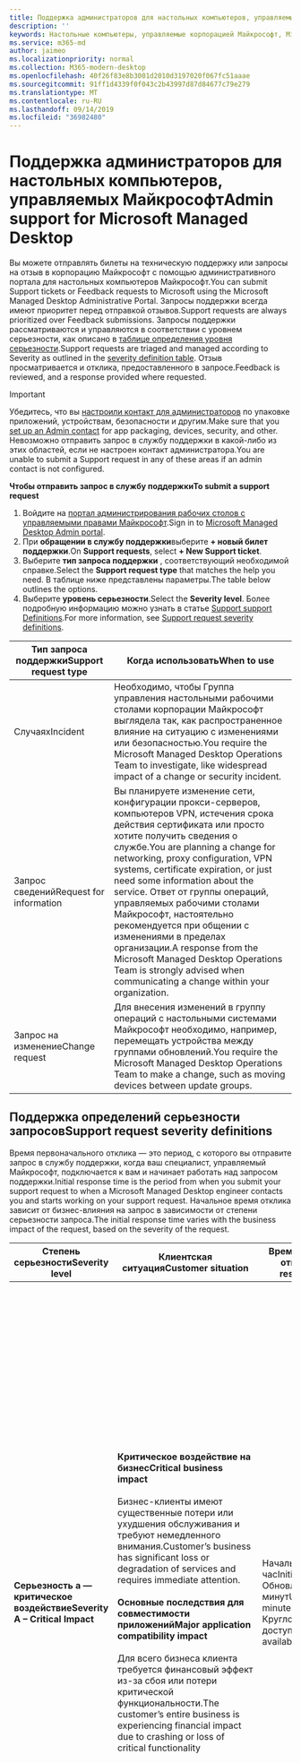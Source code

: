 ```yaml
---
title: Поддержка администраторов для настольных компьютеров, управляемых Майкрософт
description: ''
keywords: Настольные компьютеры, управляемые корпорацией Майкрософт, Microsoft 365, служба, документация
ms.service: m365-md
author: jaimeo
ms.localizationpriority: normal
ms.collection: M365-modern-desktop
ms.openlocfilehash: 40f26f83e8b3001d2010d3197020f067fc51aaae
ms.sourcegitcommit: 91ff1d4339f0f043c2b43997d87d84677c79e279
ms.translationtype: MT
ms.contentlocale: ru-RU
ms.lasthandoff: 09/14/2019
ms.locfileid: "36982480"
---
```

# <a name="admin-support-for-microsoft-managed-desktop"></a><span data-ttu-id="2b9a6-103">Поддержка администраторов для настольных компьютеров, управляемых Майкрософт</span><span class="sxs-lookup"><span data-stu-id="2b9a6-103">Admin support for Microsoft Managed Desktop</span></span>

<span data-ttu-id="2b9a6-104">Вы можете отправлять билеты на техническую поддержку или запросы на отзыв в корпорацию Майкрософт с помощью административного портала для настольных компьютеров Майкрософт.</span><span class="sxs-lookup"><span data-stu-id="2b9a6-104">You can submit Support tickets or Feedback requests to Microsoft using the Microsoft Managed Desktop Administrative Portal.</span></span> <span data-ttu-id="2b9a6-105">Запросы поддержки всегда имеют приоритет перед отправкой отзывов.</span><span class="sxs-lookup"><span data-stu-id="2b9a6-105">Support requests are always prioritized over Feedback submissions.</span></span> <span data-ttu-id="2b9a6-106">Запросы поддержки рассматриваются и управляются в соответствии с уровнем серьезности, как описано в [таблице определения уровня серьезности](#sev).</span><span class="sxs-lookup"><span data-stu-id="2b9a6-106">Support requests are triaged and managed according to Severity as outlined in the [severity definition table](#sev).</span></span> <span data-ttu-id="2b9a6-107">Отзыв просматривается и отклика, предоставленного в запросе.</span><span class="sxs-lookup"><span data-stu-id="2b9a6-107">Feedback is reviewed, and a response provided where requested.</span></span> 

>[!IMPORTANT]
><span data-ttu-id="2b9a6-108">Убедитесь, что вы [настроили контакт для администраторов](../get-started/add-admin-contacts.md) по упаковке приложений, устройствам, безопасности и другим.</span><span class="sxs-lookup"><span data-stu-id="2b9a6-108">Make sure that you [set up an Admin contact](../get-started/add-admin-contacts.md) for app packaging, devices, security, and other.</span></span> <span data-ttu-id="2b9a6-109">Невозможно отправить запрос в службу поддержки в какой-либо из этих областей, если не настроен контакт администратора.</span><span class="sxs-lookup"><span data-stu-id="2b9a6-109">You are unable to submit a Support request in any of these areas if an admin contact is not configured.</span></span>

<span data-ttu-id="2b9a6-110">**Чтобы отправить запрос в службу поддержки**</span><span class="sxs-lookup"><span data-stu-id="2b9a6-110">**To submit a support request**</span></span>
1. <span data-ttu-id="2b9a6-111">Войдите на [портал администрирования рабочих столов с управляемыми правами Майкрософт](http://aka.ms/mwaasportal).</span><span class="sxs-lookup"><span data-stu-id="2b9a6-111">Sign in to [Microsoft Managed Desktop Admin portal](http://aka.ms/mwaasportal).</span></span> 
2. <span data-ttu-id="2b9a6-112">При **обращении в службу поддержки**выберите **+ новый билет поддержки**.</span><span class="sxs-lookup"><span data-stu-id="2b9a6-112">On **Support requests**, select **+ New Support ticket**.</span></span>
3. <span data-ttu-id="2b9a6-113">Выберите **тип запроса поддержки** , соответствующий необходимой справке.</span><span class="sxs-lookup"><span data-stu-id="2b9a6-113">Select the **Support request type** that matches the help you need.</span></span> <span data-ttu-id="2b9a6-114">В таблице ниже представлены параметры.</span><span class="sxs-lookup"><span data-stu-id="2b9a6-114">The table below outlines the options.</span></span> 
4. <span data-ttu-id="2b9a6-115">Выберите **уровень серьезности**.</span><span class="sxs-lookup"><span data-stu-id="2b9a6-115">Select the **Severity level**.</span></span> <span data-ttu-id="2b9a6-116">Более подробную информацию можно узнать в статье [Support support Definitions](#sev).</span><span class="sxs-lookup"><span data-stu-id="2b9a6-116">For more information, see [Support request severity definitions](#sev).</span></span> 

<span data-ttu-id="2b9a6-117">Тип запроса поддержки</span><span class="sxs-lookup"><span data-stu-id="2b9a6-117">Support request type</span></span> | <span data-ttu-id="2b9a6-118">Когда использовать</span><span class="sxs-lookup"><span data-stu-id="2b9a6-118">When to use</span></span>
--- | ---
<span data-ttu-id="2b9a6-119">Случаях</span><span class="sxs-lookup"><span data-stu-id="2b9a6-119">Incident</span></span> | <span data-ttu-id="2b9a6-120">Необходимо, чтобы Группа управления настольными рабочими столами корпорации Майкрософт выглядела так, как распространенное влияние на ситуацию с изменениями или безопасностью.</span><span class="sxs-lookup"><span data-stu-id="2b9a6-120">You require the Microsoft Managed Desktop Operations Team to investigate, like widespread impact of a change or security incident.</span></span>
<span data-ttu-id="2b9a6-121">Запрос сведений</span><span class="sxs-lookup"><span data-stu-id="2b9a6-121">Request for information</span></span> | <span data-ttu-id="2b9a6-122">Вы планируете изменение сети, конфигурации прокси-серверов, компьютеров VPN, истечения срока действия сертификата или просто хотите получить сведения о службе.</span><span class="sxs-lookup"><span data-stu-id="2b9a6-122">You are planning a change for networking, proxy configuration, VPN systems, certificate expiration, or just need some information about the service.</span></span> <span data-ttu-id="2b9a6-123">Ответ от группы операций, управляемых рабочими столами Майкрософт, настоятельно рекомендуется при общении с изменениями в пределах организации.</span><span class="sxs-lookup"><span data-stu-id="2b9a6-123">A response from the Microsoft Managed Desktop Operations Team is strongly advised when communicating a change within your organization.</span></span>
<span data-ttu-id="2b9a6-124">Запрос на изменение</span><span class="sxs-lookup"><span data-stu-id="2b9a6-124">Change request</span></span> | <span data-ttu-id="2b9a6-125">Для внесения изменений в группу операций с настольными системами Майкрософт необходимо, например, перемещать устройства между группами обновлений.</span><span class="sxs-lookup"><span data-stu-id="2b9a6-125">You require the Microsoft Managed Desktop Operations Team to make a change, such as moving devices between update groups.</span></span>

<span id="sev" />

## <a name="support-request-severity-definitions"></a><span data-ttu-id="2b9a6-126">Поддержка определений серьезности запросов</span><span class="sxs-lookup"><span data-stu-id="2b9a6-126">Support request severity definitions</span></span>

<span data-ttu-id="2b9a6-127">Время первоначального отклика — это период, с которого вы отправите запрос в службу поддержки, когда ваш специалист, управляемый Майкрософт, подключается к вам и начинает работать над запросом поддержки.</span><span class="sxs-lookup"><span data-stu-id="2b9a6-127">Initial response time is the period from when you submit your support request to when a Microsoft Managed Desktop engineer contacts you and starts working on your support request.</span></span> <span data-ttu-id="2b9a6-128">Начальное время отклика зависит от бизнес-влияния на запрос в зависимости от степени серьезности запроса.</span><span class="sxs-lookup"><span data-stu-id="2b9a6-128">The initial response time varies with the business impact of the request, based on the severity of the request.</span></span>

<span data-ttu-id="2b9a6-129">Степень серьезности</span><span class="sxs-lookup"><span data-stu-id="2b9a6-129">Severity level</span></span>  | <span data-ttu-id="2b9a6-130">Клиентская ситуация</span><span class="sxs-lookup"><span data-stu-id="2b9a6-130">Customer situation</span></span> |  <span data-ttu-id="2b9a6-131">Время начального отклика</span><span class="sxs-lookup"><span data-stu-id="2b9a6-131">Initial response time</span></span>   | <span data-ttu-id="2b9a6-132">Ожидается ответ от клиента</span><span class="sxs-lookup"><span data-stu-id="2b9a6-132">Expected customer response</span></span>
--- | --- | --- | ---
<span data-ttu-id="2b9a6-133">**Серьезность а — критическое воздействие**</span><span class="sxs-lookup"><span data-stu-id="2b9a6-133">**Severity A – Critical Impact**</span></span> |  <span data-ttu-id="2b9a6-134">**Критическое воздействие на бизнес**</span><span class="sxs-lookup"><span data-stu-id="2b9a6-134">**Critical business impact**</span></span><br><br><span data-ttu-id="2b9a6-135">Бизнес-клиенты имеют существенные потери или ухудшения обслуживания и требуют немедленного внимания.</span><span class="sxs-lookup"><span data-stu-id="2b9a6-135">Customer’s business has significant loss or degradation of services and requires immediate attention.</span></span><br><br><span data-ttu-id="2b9a6-136">**Основные последствия для совместимости приложений**</span><span class="sxs-lookup"><span data-stu-id="2b9a6-136">**Major application compatibility impact**</span></span><br><br><span data-ttu-id="2b9a6-137">Для всего бизнеса клиента требуется финансовый эффект из-за сбоя или потери критической функциональности.</span><span class="sxs-lookup"><span data-stu-id="2b9a6-137">The customer’s entire business is experiencing financial impact due to crashing or loss of critical functionality</span></span> | <span data-ttu-id="2b9a6-138">Начальный: < 1 час</span><span class="sxs-lookup"><span data-stu-id="2b9a6-138">Initial: < 1 hour</span></span><br><span data-ttu-id="2b9a6-139">Обновление: 60 минут</span><span class="sxs-lookup"><span data-stu-id="2b9a6-139">Update: 60 minutes</span></span><br><span data-ttu-id="2b9a6-140">Круглосуточная доступность</span><span class="sxs-lookup"><span data-stu-id="2b9a6-140">24x7 available</span></span> | <span data-ttu-id="2b9a6-141">При выборе серьезности а вы подтверждаете, что эта ошибка имеет важное влияние на бизнес, а также серьезное снижение числа служб.</span><span class="sxs-lookup"><span data-stu-id="2b9a6-141">When you select Severity A, you confirm that the issue has critical business impact, with severe loss and degradation of services.</span></span> <br><br><span data-ttu-id="2b9a6-142">Эта ошибка требует немедленного ответа, и вы фиксируете непрерывную ежедневную операцию ежедневно в Microsoft Team, пока не разрешать решение, а в противном случае корпорация Майкрософт может по своему усмотрению уменьшить уровень серьезности до уровня B.</span><span class="sxs-lookup"><span data-stu-id="2b9a6-142">The issue demands an immediate response, and you commit to continuous 24x7 operation every day with the Microsoft team until resolution, otherwise, Microsoft may at its discretion decrease the Severity to level B.</span></span><br><br> <span data-ttu-id="2b9a6-143">Кроме того, вы можете убедиться, что у Майкрософт есть правильные контактные данные.</span><span class="sxs-lookup"><span data-stu-id="2b9a6-143">You also ensure that Microsoft has your accurate contact information.</span></span> 
<span data-ttu-id="2b9a6-144">**Степень серьезности B – умеренное воздействие**</span><span class="sxs-lookup"><span data-stu-id="2b9a6-144">**Severity B – Moderate Impact**</span></span> |  <span data-ttu-id="2b9a6-145">**Умеренное воздействие на предприятия**</span><span class="sxs-lookup"><span data-stu-id="2b9a6-145">**Moderate business impact**</span></span><br><br><span data-ttu-id="2b9a6-146">В организации клиента умеренное снижение или ухудшение обслуживания, но работа может быть нарушена.</span><span class="sxs-lookup"><span data-stu-id="2b9a6-146">Customer’s business has moderate loss or degradation of services, but work can reasonably continue in an impaired manner.</span></span><br><br><span data-ttu-id="2b9a6-147">**Умеренное воздействие на совместимость приложений**</span><span class="sxs-lookup"><span data-stu-id="2b9a6-147">**Moderate application compatibility impact**</span></span><br><br><span data-ttu-id="2b9a6-148">Определенная бизнес-группа больше не является продуктивной из-за аварийного завершения работы или потери критической функциональности.</span><span class="sxs-lookup"><span data-stu-id="2b9a6-148">A specific business group is no longer productive, due to crashing behavior or loss of critical functionality.</span></span> |  <span data-ttu-id="2b9a6-149">Начальный: < 4 часа</span><span class="sxs-lookup"><span data-stu-id="2b9a6-149">Initial: < 4 hours</span></span><br><span data-ttu-id="2b9a6-150">Обновление: 12 часов</span><span class="sxs-lookup"><span data-stu-id="2b9a6-150">Update: 12 hours</span></span><br><span data-ttu-id="2b9a6-151">Рабочие часы (Круглосуточная доступность)</span><span class="sxs-lookup"><span data-stu-id="2b9a6-151">Business hours (24x7 available)</span></span> | <span data-ttu-id="2b9a6-152">При выборе уровня серьезности B Вы подтверждаете, что эта ошибка имеет умеренное воздействие на работу с потерей и ухудшением обслуживания, но обходные пути обеспечивают разумные, хотя временное и непрерывные бизнес-возможности.</span><span class="sxs-lookup"><span data-stu-id="2b9a6-152">When you select Severity B, you confirm that the issue has moderate impact to your business with loss and degradation of services, but workarounds enable reasonable, albeit temporary, business continuity.</span></span> <br><br><span data-ttu-id="2b9a6-153">Эта ошибка требует срочного отклика.</span><span class="sxs-lookup"><span data-stu-id="2b9a6-153">The issue demands an urgent response.</span></span> <span data-ttu-id="2b9a6-154">Если вы отправите запрос в службу поддержки, вы будете ежедневно выполнять действия, выполняемые до тех пор, пока вы отправите запрос в службу поддержки, а в противном случае корпорация Майкрософт может снизить степень серьезности до уровня C. Если вы выбрали поддержку рабочих часов при отсылке инцидента серьезности B, корпорация Майкрософт свяжется с вами только в рабочее время.</span><span class="sxs-lookup"><span data-stu-id="2b9a6-154">If you chose 24x7 when you submit the support request, you commit to a continuous 24x7 operation every day with the Microsoft team until resolution, otherwise, Microsoft may at its discretion decrease the severity to level C. If you chose business-hours support when you submit a Severity B incident, Microsoft will contact you during business hours only.</span></span><br><br><span data-ttu-id="2b9a6-155">Кроме того, вы можете убедиться, что у Майкрософт есть правильные контактные данные.</span><span class="sxs-lookup"><span data-stu-id="2b9a6-155">You also ensure that Microsoft has your accurate contact information.</span></span>
<span data-ttu-id="2b9a6-156">**Серьезность C — минимальное воздействие**</span><span class="sxs-lookup"><span data-stu-id="2b9a6-156">**Severity C – Minimal Impact**</span></span> |   <span data-ttu-id="2b9a6-157">**Минимальное воздействие на бизнес**</span><span class="sxs-lookup"><span data-stu-id="2b9a6-157">**Minimum business impact**</span></span><br><br> <span data-ttu-id="2b9a6-158">Предприятие клиента работает с небольшими препятствиями служб.</span><span class="sxs-lookup"><span data-stu-id="2b9a6-158">Customer’s business is functioning with minor impediments of services.</span></span><br><br><span data-ttu-id="2b9a6-159">**Незначительное влияние на совместимость приложений**</span><span class="sxs-lookup"><span data-stu-id="2b9a6-159">**Minor application compatibility impact**</span></span><br><br><span data-ttu-id="2b9a6-160">Потенциально несвязанные пользователи сталкиваются с незначительными проблемами совместимости, которые не препятствуют повышению производительности</span><span class="sxs-lookup"><span data-stu-id="2b9a6-160">Potentially unrelated users experience minor compatibility issues that do not prevent productivity</span></span> |    <span data-ttu-id="2b9a6-161">Начальный: < 8 часов</span><span class="sxs-lookup"><span data-stu-id="2b9a6-161">Initial: < 8 hours</span></span><br><span data-ttu-id="2b9a6-162">Обновление: 24 часа</span><span class="sxs-lookup"><span data-stu-id="2b9a6-162">Update: 24 hours</span></span><br><span data-ttu-id="2b9a6-163">Рабочие часы</span><span class="sxs-lookup"><span data-stu-id="2b9a6-163">Business hours</span></span>  | <span data-ttu-id="2b9a6-164">При выборе серьезности C Вы подтверждаете, что эта ошибка является минимальным влиянием на работу с незначительным препятствием обслуживания.</span><span class="sxs-lookup"><span data-stu-id="2b9a6-164">When you select Severity C, you confirm that the issue has minimum impact to your business with minor impediment of service.</span></span><br><br><span data-ttu-id="2b9a6-165">Для инцидента с уровнем серьезности C корпорация Майкрософт свяжется с вами только в рабочее время.</span><span class="sxs-lookup"><span data-stu-id="2b9a6-165">For a Severity C incident, Microsoft will contact you during business hours only.</span></span><br><br><span data-ttu-id="2b9a6-166">Кроме того, вы можете убедиться, что у Майкрософт есть правильные контактные сведения</span><span class="sxs-lookup"><span data-stu-id="2b9a6-166">You also ensure that Microsoft has your accurate contact information</span></span>

<span data-ttu-id="2b9a6-167">Дополнительные сведения:</span><span class="sxs-lookup"><span data-stu-id="2b9a6-167">Additional details:</span></span>
- <span data-ttu-id="2b9a6-168">**Языки поддержки** — вся поддержка предоставляется на английском языке.</span><span class="sxs-lookup"><span data-stu-id="2b9a6-168">**Support languages** - All support is provided in English.</span></span>
- <span data-ttu-id="2b9a6-169">**Изменения уровня серьезности** — Корпорация Майкрософт может понизить уровень серьезности, если клиент не может предоставить соответствующие ресурсы или ответы, чтобы разрешить корпорации Майкрософт продолжить работу с решением проблем.</span><span class="sxs-lookup"><span data-stu-id="2b9a6-169">**Severity level changes** - Microsoft may downgrade the severity level if the customer is not able to provide adequate resources or responses to enable Microsoft to continue with problem resolution efforts.</span></span> 
- <span data-ttu-id="2b9a6-170">Рабочие **Часы для** большинства стран для рабочих часов — от 9:00 до 5:00 по тихоокеанскому времени (по стандарту).</span><span class="sxs-lookup"><span data-stu-id="2b9a6-170">**Business hours** - For most countries, business hours are from 9:00 AM to 5:00 PM, Pacific Standard Time.</span></span>
- <span data-ttu-id="2b9a6-171">**Совместимость приложений** — для рассмотрения проблем совместимости приложений должна быть возможной ошибка в той же версии приложения, что и между предыдущей и текущей версиями Windows или Office.</span><span class="sxs-lookup"><span data-stu-id="2b9a6-171">**Application compatibility** - For an application compatibility issue to be considered, there must be a reproduceable error, of the same version of the application, between the previous and current version of Windows or Office.</span></span> <span data-ttu-id="2b9a6-172">Чтобы устранить проблемы совместимости приложений, для работы с корпорацией Майкрософт требуется клиентская точка контакта.</span><span class="sxs-lookup"><span data-stu-id="2b9a6-172">To resolve application compatibility issues, Microsoft requires a customer point of contact to work with.</span></span> <span data-ttu-id="2b9a6-173">Для исследования и решения этой проблемы человек должен работать непосредственно с командой Fast Tracking.</span><span class="sxs-lookup"><span data-stu-id="2b9a6-173">The individual must work directly with our Fast Track team to investigate and resolve the issue.</span></span>
- <span data-ttu-id="2b9a6-174">**Время отклика клиента** Если клиент не может удовлетворить ожидаемые требования к ответу, корпорация Майкрософт будет переделать запрос на один уровень серьезности до минимума с уровнем серьезности C. Если клиент не отвечает на запрос действий, корпорация Майкрософт снизит и закроет запрос в службу поддержки в течение 48 часов последнего запроса.</span><span class="sxs-lookup"><span data-stu-id="2b9a6-174">**Customer response time** If a customer is unable to meet the expected response requirements, Microsoft will downgrade the request by one severity level, to a minimum of Severity C. If a customer is unresponsive to requests for action, Microsoft will mitigate and close the support request within 48 hours of the last request.</span></span>
 

## <a name="additional-resources"></a><span data-ttu-id="2b9a6-175">Дополнительные ресурсы</span><span class="sxs-lookup"><span data-stu-id="2b9a6-175">Additional resources</span></span>
- <span data-ttu-id="2b9a6-176">[Поддержка конечных пользователей для настольных компьютеров, управляемых Майкрософт](end-user-support.md).</span><span class="sxs-lookup"><span data-stu-id="2b9a6-176">[End user support for Microsoft Managed Desktop](end-user-support.md).</span></span> 
- <span data-ttu-id="2b9a6-177">[Поддержка настольного компьютера, управляемого корпорацией Майкрософт](../service-description/support.md).</span><span class="sxs-lookup"><span data-stu-id="2b9a6-177">[Support for Microsoft Managed Desktop](../service-description/support.md).</span></span> 
- <span data-ttu-id="2b9a6-178">Если вы уже подписались на Рабочий стол, управляемые корпорацией Майкрософт, вы можете найти подробные процедуры, процессы, рабочие инструкции и вопросы в руководстве по администрированию управляемого рабочего стола Майкрософт в разделе **ресурсы в сети** , посвященной [администратору управляемых рабочих столов Майкрософт. Портал](https://aka.ms/mwaasportal).</span><span class="sxs-lookup"><span data-stu-id="2b9a6-178">If you already subscribe to Microsoft Managed Desktop, you can find detailed procedures, process flows, work instructions, and FAQs in the Microsoft Managed Desktop Admin Guide in the **Online resources** section of the [Microsoft Managed Desktop Admin Portal](https://aka.ms/mwaasportal).</span></span>

